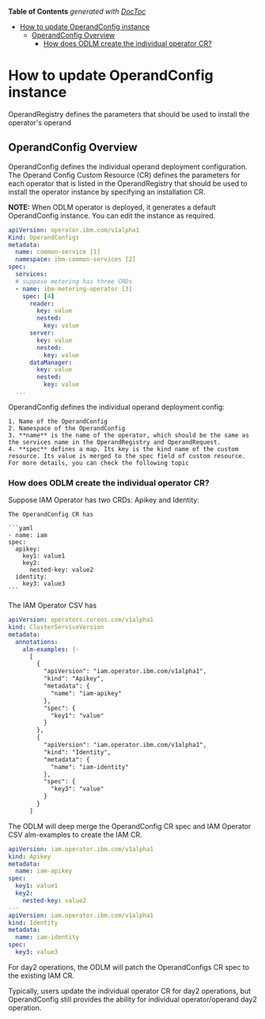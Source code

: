 <!-- START doctoc generated TOC please keep comment here to allow auto update -->
<!-- DON'T EDIT THIS SECTION, INSTEAD RE-RUN doctoc TO UPDATE -->
**Table of Contents**  *generated with [DocToc](https://github.com/thlorenz/doctoc)*

- [How to update OperandConfig instance](#how-to-update-operandconfig-instance)
  - [OperandConfig Overview](#operandconfig-overview)
    - [How does ODLM create the individual operator CR?](#how-does-odlm-create-the-individual-operator-cr)

<!-- END doctoc generated TOC please keep comment here to allow auto update -->

# How to update OperandConfig instance

OperandRegistry defines the parameters that should be used to install the operator's operand

## OperandConfig Overview

OperandConfig defines the individual operand deployment configuration. The Operand Config Custom Resource (CR) defines the parameters for each operator that is listed in the OperandRegistry that should be used to install the operator instance by specifying an installation CR.

**NOTE:** When ODLM operator is deployed, it generates a default OperandConfig instance. You can edit the instance as required.

```yaml
apiVersion: operator.ibm.com/v1alpha1
Kind: OperandConfigs
metadata:
  name: common-service [1]
  namespace: ibm-common-services [2]
spec:
  services:
  # suppose metering has three CRDs
  - name: ibm-metering-operator [3]
    spec: [4]
      reader:
        key: value
        nested:
          key: value
      server:
        key: value
        nested:
          key: value
      dataManager:
        key: value
        nested:
          key: value
  ...
```

OperandConfig defines the individual operand deployment config:

    1. Name of the OperandConfig
    2. Namespace of the OperandConfig
    3. **name** is the name of the operator, which should be the same as the services name in the OperandRegistry and OperandRequest.
    4. **spec** defines a map. Its key is the kind name of the custom resource. Its value is merged to the spec field of custom resource. For more details, you can check the following topic

### How does ODLM create the individual operator CR?

Suppose IAM Operator has two CRDs: Apikey and Identity:

    The OperandConfig CR has

    ```yaml
    - name: iam
    spec:
      apikey:
        key1: value1
        key2:
          nested-key: value2
      identity:
        key3: value3
    ```

The IAM Operator CSV has

```yaml
apiVersion: operators.coreos.com/v1alpha1
kind: ClusterServiceVersion
metadata:
  annotations:
    alm-examples: |-
      [
        {
          "apiVersion": "iam.operator.ibm.com/v1alpha1",
          "kind": "Apikey",
          "metadata": {
            "name": "iam-apikey"
          },
          "spec": {
            "key1": "value"
          }
        },
        {
          "apiVersion": "iam.operator.ibm.com/v1alpha1",
          "kind": "Identity",
          "metadata": {
            "name": "iam-identity"
          },
          "spec": {
            "key3": "value"
          }
        }
      ]
```

The ODLM will deep merge the OperandConfig CR spec and IAM Operator CSV alm-examples to create the IAM CR.

```yaml
apiVersion: iam.operator.ibm.com/v1alpha1
kind: Apikey
metadata:
  name: iam-apikey
spec:
  key1: value1
  key2:
    nested-key: value2
---
apiVersion: iam.operator.ibm.com/v1alpha1
kind: Identity
metadata:
  name: iam-identity
spec:
  key3: value3
```

For day2 operations, the ODLM will patch the OperandConfigs CR spec to the existing IAM CR.

Typically, users update the individual operator CR for day2 operations, but OperandConfig still provides the ability for individual operator/operand day2 operation.
